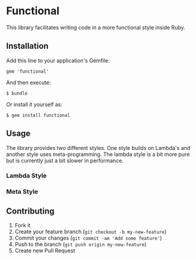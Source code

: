 # Functional

This library facilitates writing code in a more functional style inside Ruby.

## Installation

Add this line to your application's Gemfile:

    gem 'functional'

And then execute:

    $ bundle

Or install it yourself as:

    $ gem install functional

## Usage

The library provides two different styles.
One style builds on Lambda's and another style uses meta-programming.
The lambda style is a bit more pure but is currently just a bit slower in performance.

### Lambda Style

### Meta Style

## Contributing

1. Fork it
2. Create your feature branch (`git checkout -b my-new-feature`)
3. Commit your changes (`git commit -am 'Add some feature'`)
4. Push to the branch (`git push origin my-new-feature`)
5. Create new Pull Request

